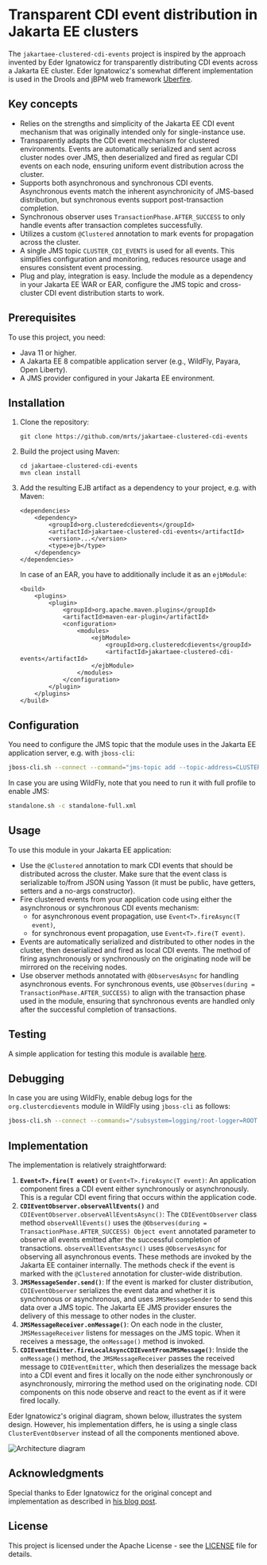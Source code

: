 # Transparent CDI event distribution in Jakarta EE clusters

The `jakartaee-clustered-cdi-events` project is inspired by the approach
invented by Eder Ignatowicz for transparently distributing CDI events across a
Jakarta EE cluster. Eder Ignatowicz's somewhat different implementation is used
in the Drools and jBPM web framework
[Uberfire](https://github.com/kiegroup/appformer/commit/875f0efd9ea80ef9ad5fb104bb05ca81dcdf661e).

## Key concepts

- Relies on the strengths and simplicity of the Jakarta EE CDI event mechanism
  that was originally intended only for single-instance use.
- Transparently adapts the CDI event mechanism for clustered environments.
  Events are automatically serialized and sent across cluster nodes over JMS,
then deserialized and fired as regular CDI events on each node, ensuring
uniform event distribution across the cluster.
- Supports both asynchronous and synchronous CDI events. Asynchronous events
  match the inherent asynchronicity of JMS-based distribution, but synchronous
events support post-transaction completion.
- Synchronous observer uses `TransactionPhase.AFTER_SUCCESS` to only handle
  events after transaction completes successfully.
- Utilizes a custom `@Clustered` annotation to mark events for propagation
  across the cluster.
- A single JMS topic `CLUSTER_CDI_EVENTS` is used for all events. This
  simplifies configuration and monitoring, reduces resource usage and ensures
consistent event processing.
- Plug and play, integration is easy. Include the module as a dependency in
  your Jakarta EE WAR or EAR, configure the JMS topic and cross-cluster CDI
event distribution starts to work.

## Prerequisites

To use this project, you need:

- Java 11 or higher.
- A Jakarta EE 8 compatible application server (e.g., WildFly, Payara, Open Liberty).
- A JMS provider configured in your Jakarta EE environment.

## Installation

1. Clone the repository:
   ```
   git clone https://github.com/mrts/jakartaee-clustered-cdi-events
   ```

2. Build the project using Maven:
   ```
   cd jakartaee-clustered-cdi-events
   mvn clean install
   ```

3. Add the resulting EJB artifact as a dependency to your project, e.g. with Maven:
   ```
   <dependencies>
       <dependency>
           <groupId>org.clusteredcdievents</groupId>
           <artifactId>jakartaee-clustered-cdi-events</artifactId>
           <version>...</version>
           <type>ejb</type>
       </dependency>
   </dependencies>
   ```
   In case of an EAR, you have to additionally include it as an `ejbModule`:
   ```
   <build>
       <plugins>
           <plugin>
               <groupId>org.apache.maven.plugins</groupId>
               <artifactId>maven-ear-plugin</artifactId>
               <configuration>
                   <modules>
                       <ejbModule>
                           <groupId>org.clusteredcdievents</groupId>
                           <artifactId>jakartaee-clustered-cdi-events</artifactId>
                       </ejbModule>
                   </modules>
               </configuration>
           </plugin>
       </plugins>
   </build>
   ```

## Configuration

You need to configure the JMS topic that the module uses in the Jakarta EE application server, e.g. with `jboss-cli`:

```sh
jboss-cli.sh --connect --command="jms-topic add --topic-address=CLUSTER_CDI_EVENTS --entries=java:/jms/topic/CLUSTER_CDI_EVENTS"
```

In case you are using WildFly, note that you need to run it with full profile to enable JMS:

```sh
standalone.sh -c standalone-full.xml
```

## Usage

To use this module in your Jakarta EE application:

- Use the `@Clustered` annotation to mark CDI events that should be distributed
  across the cluster. Make sure that the event class is serializable to/from
JSON using Yasson (it must be public, have getters, setters and a no-args
constructor).
- Fire clustered events from your application code using either the
  asynchronous or synchronous CDI events mechanism:
  - for asynchronous event propagation, use `Event<T>.fireAsync(T event)`,
  - for synchronous event propagation, use `Event<T>.fire(T event)`.
- Events are automatically serialized and distributed to other nodes in the
  cluster, then deserialized and fired as local CDI events. The method of
firing asynchronously or synchronously on the originating node will be mirrored
on the receiving nodes.
- Use observer methods annotated with `@ObservesAsync` for handling
  asynchronous events. For synchronous events, use `@Observes(during =
TransactionPhase.AFTER_SUCCESS)` to align with the transaction phase used in
the module, ensuring that synchronous events are handled only after the
successful completion of transactions. 

## Testing

A simple application for testing this module is available
[here](https://github.com/mrts/test-jakartaee-clustered-cdi-events).

## Debugging

In case you are using WildFly, enable debug logs for the `org.clustercdievents`
module in WildFly using `jboss-cli` as follows:

```sh
jboss-cli.sh --connect --commands="/subsystem=logging/root-logger=ROOT:write-attribute(name=level, value=DEBUG),/subsystem=logging/logger=org.clustercdievents:add(level=DEBUG)"
```

## Implementation

The implementation is relatively straightforward:

1. **`Event<T>.fire(T event)`** or `Event<T>.fireAsync(T event)`: An
   application component fires a CDI event either synchronously or
asynchronously. This is a regular CDI event firing that occurs within the
application code.
2. **`CDIEventObserver.observeAllEvents()`** and
   `CDIEventObserver.observeAllEventsAsync()`: The `CDIEventObserver` class
method `observeAllEvents()` uses the `@Observes(during =
TransactionPhase.AFTER_SUCCESS) Object event` annotated parameter to observe
all events emitted after the successful completion of transactions.
`observeAllEventsAsync()` uses `@ObservesAsync` for observing all asynchronous
events. These methods are invoked by the Jakarta EE container internally. The
methods check if the event is marked with the `@Clustered` annotation for
cluster-wide distribution.
3. **`JMSMessageSender.send()`**: If the event is marked for cluster
   distribution, `CDIEventObserver` serializes the event data and whether it is
synchronous or asynchronous, and uses `JMSMessageSender` to send this data over
a JMS topic. The Jakarta EE JMS provider ensures the delivery of this message
to other nodes in the cluster.
4. **`JMSMessageReceiver.onMessage()`**: On each node in the cluster,
   `JMSMessageReceiver` listens for messages on the JMS topic. When it receives
a message, the `onMessage()` method is invoked.
5. **`CDIEventEmitter.fireLocalAsyncCDIEventFromJMSMessage()`**: Inside the
   `onMessage()` method, the `JMSMessageReceiver` passes the received message
to `CDIEventEmitter`, which then deserializes the message back into a CDI event
and fires it locally on the node either synchronously or asynchronously,
mirroring the method used on the originating node. CDI components on this node
observe and react to the event as if it were fired locally.

Eder Ignatowicz's original diagram, shown below, illustrates the system design.
However, his implementation differs, he is using a single class
`ClusterEventObserver` instead of all the components mentioned above.

![Architecture diagram](https://ederign.me/assets/2018/cdievent.png)

## Acknowledgments

Special thanks to Eder Ignatowicz for the original concept and implementation
as described in [his blog post](https://ederign.me/2018/09/07/transparent-cdi-events.html).

## License

This project is licensed under the Apache License - see the [LICENSE](LICENSE) file for details.
